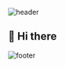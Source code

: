 ![header](https://capsule-render.vercel.app/api?type=Waving&color=0:f7c4c4,100:e3c4f7&text=Welcome%20to%20SeoYeon's%20Github!&fontColor=422d44&fontSize=40&fontAlignY=37&height=180&animation=fadeIn)

## 👋 Hi there

<!--
**SeoYeonnLee/SeoYeonnLee** is a ✨ _special_ ✨ repository because its `README.md` (this file) appears on your GitHub profile.

Here are some ideas to get you started:

- 🔭 I’m currently working on ...
- 🌱 I’m currently learning ...
- 👯 I’m looking to collaborate on ...
- 🤔 I’m looking for help with ...
- 💬 Ask me about ...
- 📫 How to reach me: ...
- 😄 Pronouns: ...
- ⚡ Fun fact: ...
-->

![footer](https://capsule-render.vercel.app/api?section=footer&type=Waving&&color=0:f7c4c4,100:e3c4f7&height=100)
